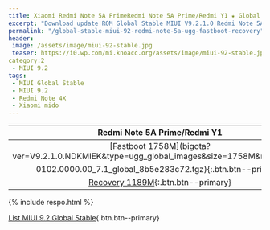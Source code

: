 ```yaml
---
title: Xiaomi Redmi Note 5A PrimeRedmi Note 5A Prime/Redmi Y1 ★ Global Stable V9.2.1.0 ★ ROM MIUI 9.2
excerpt: "Download update ROM Global Stable MIUI V9.2.1.0 Redmi Note 5A Prime (ugg). Recovery ROM (updater/.zip) Fastboot ROM (firmware/.tgz)"
permalink: "/global-stable-miui-92-redmi-note-5a-ugg-fastboot-recovery"
header:
 image: /assets/image/miui-92-stable.jpg
 teaser: https://i0.wp.com/mi.knoacc.org/assets/image/miui-92-stable.jpg?resize=420,210
category:2
 - MIUI 9.2
tags:
 - MIUI Global Stable
 - MIUI 9.2
 - Redmi Note 4X
 - Xiaomi mido
---
```


| Redmi Note 5A Prime/Redmi Y1 |
|:------:|
| [Fastboot 1758M](bigota?ver=V9.2.1.0.NDKMIEK&type=ugg_global_images&size=1758M&name=2018
0102.0000.00_7.1_global_8b5e283c72.tgz){:.btn.btn--primary} |
| [Recovery 1189M](bigota?ver=V9.2.1.0.NDKMIEK&type=miui_HMNote5AGlobal&size=1189M&name=225dc6f032_7.1.zip){:.btn.btn--primary} |

{% include respo.html %}

[List MIUI 9.2 Global Stable](https://mi.knoacc.org/update-rom-miui-92-global-stable-full-changelog){.btn.btn--primary}
